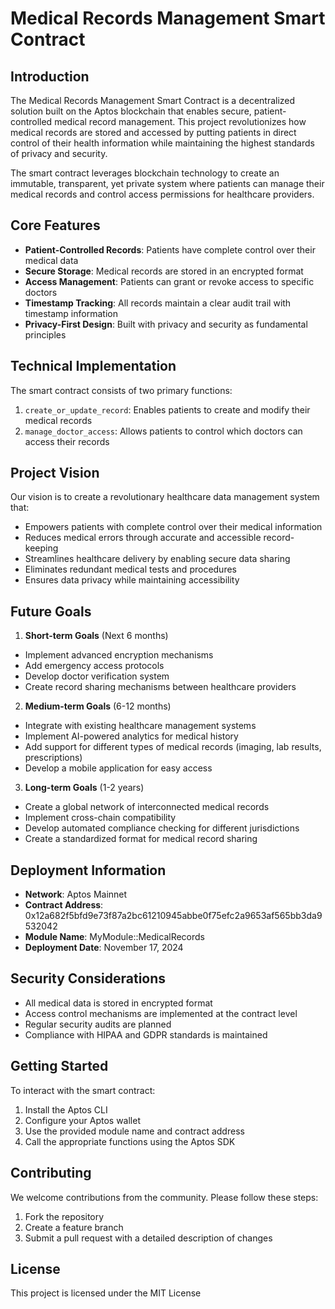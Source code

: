# Medical Records Management Smart Contract

## Introduction
The Medical Records Management Smart Contract is a decentralized solution built on the Aptos blockchain that enables secure, patient-controlled medical record management. This project revolutionizes how medical records are stored and accessed by putting patients in direct control of their health information while maintaining the highest standards of privacy and security.

The smart contract leverages blockchain technology to create an immutable, transparent, yet private system where patients can manage their medical records and control access permissions for healthcare providers.

## Core Features
- **Patient-Controlled Records**: Patients have complete control over their medical data
- **Secure Storage**: Medical records are stored in an encrypted format
- **Access Management**: Patients can grant or revoke access to specific doctors
- **Timestamp Tracking**: All records maintain a clear audit trail with timestamp information
- **Privacy-First Design**: Built with privacy and security as fundamental principles

## Technical Implementation
The smart contract consists of two primary functions:
1. `create_or_update_record`: Enables patients to create and modify their medical records
2. `manage_doctor_access`: Allows patients to control which doctors can access their records

## Project Vision
Our vision is to create a revolutionary healthcare data management system that:
- Empowers patients with complete control over their medical information
- Reduces medical errors through accurate and accessible record-keeping
- Streamlines healthcare delivery by enabling secure data sharing
- Eliminates redundant medical tests and procedures
- Ensures data privacy while maintaining accessibility

## Future Goals
1. **Short-term Goals** (Next 6 months)
- Implement advanced encryption mechanisms
- Add emergency access protocols
- Develop doctor verification system
- Create record sharing mechanisms between healthcare providers

2. **Medium-term Goals** (6-12 months)
- Integrate with existing healthcare management systems
- Implement AI-powered analytics for medical history
- Add support for different types of medical records (imaging, lab results, prescriptions)
- Develop a mobile application for easy access

3. **Long-term Goals** (1-2 years)
- Create a global network of interconnected medical records
- Implement cross-chain compatibility
- Develop automated compliance checking for different jurisdictions
- Create a standardized format for medical record sharing

## Deployment Information
- **Network**: Aptos Mainnet
- **Contract Address**: 0x12a682f5bfd9e73f87a2bc61210945abbe0f75efc2a9653af565bb3da9532042
- **Module Name**: MyModule::MedicalRecords
- **Deployment Date**: November 17, 2024

## Security Considerations
- All medical data is stored in encrypted format
- Access control mechanisms are implemented at the contract level
- Regular security audits are planned
- Compliance with HIPAA and GDPR standards is maintained

## Getting Started
To interact with the smart contract:
1. Install the Aptos CLI
2. Configure your Aptos wallet
3. Use the provided module name and contract address
4. Call the appropriate functions using the Aptos SDK

## Contributing
We welcome contributions from the community. Please follow these steps:
1. Fork the repository
2. Create a feature branch
3. Submit a pull request with a detailed description of changes

## License
This project is licensed under the MIT License



